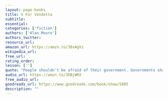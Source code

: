 ```yaml
---
layout: page-books
title: V For Vendetta
subtitle: 
essential: 
categories: ['fiction']
authors: ['Alan Moore']
authors_twitter: 
resource_url: 
amazon_url: https://amzn.to/38xAgVz
wikipedia_url: 
free_url: 
rating_order: 
lesson: ['']
quote: "People shouldn't be afraid of their government. Governments should be afraid of their people."
audio_url: https://amzn.to/3DBjWRX
free_audio_url: 
goodreads_url: https://www.goodreads.com/book/show/5805
description: ""
---
```

